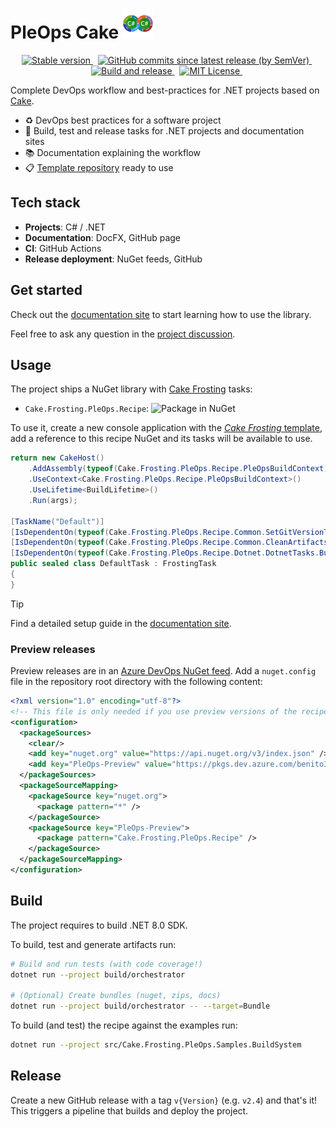 # PleOps Cake ![logo](./docs/images/logo_48.png)

<!-- markdownlint-disable MD033 -->
<p align="center">
  <a href="https://www.nuget.org/packages/Cake.Frosting.PleOps.Recipe">
    <img alt="Stable version" src="https://img.shields.io/nuget/v/Cake.Frosting.PleOps.Recipe?label=nuget.org&logo=nuget" />
  </a>
  &nbsp;
  <a href="https://dev.azure.com/benito356/NetDevOpsTest/_packaging?_a=feed&feed=PleOps">
    <img alt="GitHub commits since latest release (by SemVer)" src="https://img.shields.io/github/commits-since/pleonex/PleOps.Cake/latest?sort=semver" />
  </a>
  &nbsp;
  <a href="https://github.com/pleonex/PleOps.Cake/workflows/Build%20and%20release">
    <img alt="Build and release" src="https://github.com/pleonex/PleOps.Cake/workflows/Build%20and%20release/badge.svg?branch=main&event=push" />
  </a>
  &nbsp;
  <a href="https://choosealicense.com/licenses/mit/">
    <img alt="MIT License" src="https://img.shields.io/badge/license-MIT-blue.svg?style=flat" />
  </a>
  &nbsp;
</p>

Complete DevOps workflow and best-practices for .NET projects based on
[Cake](https://cakebuild.net/).

- ♻️ DevOps best practices for a software project
- 🔧 Build, test and release tasks for .NET projects and documentation sites
- 📚 Documentation explaining the workflow
- 📋 [Template repository](https://github.com/pleonex/template-csharp) ready to
  use

## Tech stack

- **Projects**: C# / .NET
- **Documentation**: DocFX, GitHub page
- **CI**: GitHub Actions
- **Release deployment**: NuGet feeds, GitHub

## Get started

Check out the [documentation site](https://www.pleonex.dev/PleOps.Cake/) to
start learning how to use the library.

Feel free to ask any question in the
[project discussion](https://github.com/pleonex/PleOps.Cake/discussions).

## Usage

The project ships a NuGet library with [Cake Frosting](https://cakebuild.net/)
tasks:

- `Cake.Frosting.PleOps.Recipe`:
  ![Package in NuGet](https://img.shields.io/nuget/v/Cake.Frosting.PleOps.Recipe?label=nuget.org&logo=nuget)

To use it, create a new console application with the
[_Cake Frosting_ template](https://cakebuild.net/docs/getting-started/setting-up-a-new-frosting-project),
add a reference to this recipe NuGet and its tasks will be available to use.

```cs
return new CakeHost()
    .AddAssembly(typeof(Cake.Frosting.PleOps.Recipe.PleOpsBuildContext).Assembly)
    .UseContext<Cake.Frosting.PleOps.Recipe.PleOpsBuildContext>()
    .UseLifetime<BuildLifetime>()
    .Run(args);

[TaskName("Default")]
[IsDependentOn(typeof(Cake.Frosting.PleOps.Recipe.Common.SetGitVersionTask))]
[IsDependentOn(typeof(Cake.Frosting.PleOps.Recipe.Common.CleanArtifactsTask))]
[IsDependentOn(typeof(Cake.Frosting.PleOps.Recipe.Dotnet.DotnetTasks.BuildProjectTask))]
public sealed class DefaultTask : FrostingTask
{
}
```

> [!TIP]  
> Find a detailed setup guide in the
> [documentation site](https://www.pleonex.dev/PleOps.Cake/docs/getting-started/tutorial.html).

### Preview releases

Preview releases are in an
[Azure DevOps NuGet feed](https://dev.azure.com/benito356/NetDevOpsTest/_packaging?_a=feed&feed=PleOps).
Add a `nuget.config` file in the repository root directory with the following
content:

```xml
<?xml version="1.0" encoding="utf-8"?>
<!-- This file is only needed if you use preview versions of the recipe build system -->
<configuration>
  <packageSources>
    <clear/>
    <add key="nuget.org" value="https://api.nuget.org/v3/index.json" />
    <add key="PleOps-Preview" value="https://pkgs.dev.azure.com/benito356/NetDevOpsTest/_packaging/PleOps/nuget/v3/index.json" />
  </packageSources>
  <packageSourceMapping>
    <packageSource key="nuget.org">
      <package pattern="*" />
    </packageSource>
    <packageSource key="PleOps-Preview">
      <package pattern="Cake.Frosting.PleOps.Recipe" />
    </packageSource>
  </packageSourceMapping>
</configuration>
```

## Build

The project requires to build .NET 8.0 SDK.

To build, test and generate artifacts run:

```sh
# Build and run tests (with code coverage!)
dotnet run --project build/orchestrator

# (Optional) Create bundles (nuget, zips, docs)
dotnet run --project build/orchestrator -- --target=Bundle
```

To build (and test) the recipe against the examples run:

```sh
dotnet run --project src/Cake.Frosting.PleOps.Samples.BuildSystem
```

## Release

Create a new GitHub release with a tag `v{Version}` (e.g. `v2.4`) and that's it!
This triggers a pipeline that builds and deploy the project.
